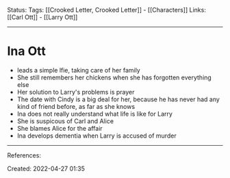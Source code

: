 Status:
Tags: [[Crooked Letter, Crooked Letter]] - [[Characters]]
Links: [[Carl Ott]] - [[Larry Ott]] 
___
# Ina Ott
- leads a simple lfie, taking care of her family
- She still remembers her chickens when she has forgotten everything else
- Her solution to Larry's problems is prayer
- The date with Cindy is a big deal for her, because he has never had any kind of friend before, as far as she knows
- Ina does not really understand what life is like for Larry
- She is suspicous of Carl and Alice
- She blames Alice for the affair
- Ina develops dementia when Larry is accused of murder
___
References:

Created: 2022-04-27 01:35